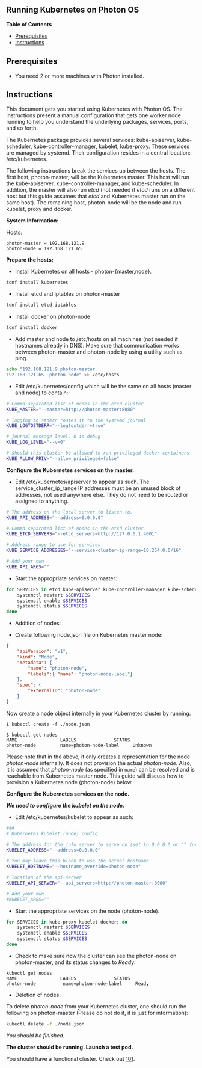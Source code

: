 Running Kubernetes on Photon OS
-----------------------------------------------------

**Table of Contents**

- [Prerequisites](#prerequisites)
- [Instructions](#instructions)

## Prerequisites

* You need 2 or more machines with Photon installed.

## Instructions

This document gets you started using Kubernetes with Photon OS. The instructions present a manual configuration that gets one worker node running to help you understand  the underlying packages, services, ports, and so forth. 

The Kubernetes package provides several services: kube-apiserver, kube-scheduler, kube-controller-manager, kubelet, kube-proxy.  These services are managed by systemd. Their configuration resides in a central location: /etc/kubernetes.  

The following instructions break the services up between the hosts.  The first host, photon-master, will be the Kubernetes master.  This host will run the kube-apiserver, kube-controller-manager, and kube-scheduler.  In addition, the master will also run _etcd_ (not needed if _etcd_ runs on a different host but this guide assumes that _etcd_ and Kubernetes master run on the same host).  The remaining host, photon-node will be the node and run kubelet, proxy and docker.

**System Information:**

Hosts:

```
photon-master = 192.168.121.9
photon-node = 192.168.121.65
```

**Prepare the hosts:**
    
* Install Kubernetes on all hosts - photon-{master,node}.

```sh
tdnf install kubernetes
```

* Install etcd and iptables on photon-master

```sh
tdnf install etcd iptables
```

* Install docker on photon-node

```sh
tdnf install docker
```

* Add master and node to /etc/hosts on all machines (not needed if hostnames already in DNS). Make sure that communication works between photon-master and photon-node by using a utility such as ping.

```sh
echo "192.168.121.9	photon-master
192.168.121.65	photon-node" >> /etc/hosts
```

* Edit /etc/kubernetes/config which will be the same on all hosts (master and node) to contain:

```sh
# Comma separated list of nodes in the etcd cluster
KUBE_MASTER="--master=http://photon-master:8080"

# logging to stderr routes it to the systemd journal
KUBE_LOGTOSTDERR="--logtostderr=true"

# journal message level, 0 is debug
KUBE_LOG_LEVEL="--v=0"

# Should this cluster be allowed to run privileged docker containers
KUBE_ALLOW_PRIV="--allow_privileged=false"
```

**Configure the Kubernetes services on the master.**

* Edit /etc/kubernetes/apiserver to appear as such.  The service_cluster_ip_range IP addresses must be an unused block of addresses, not used anywhere else.  They do not need to be routed or assigned to anything.

```sh
# The address on the local server to listen to.
KUBE_API_ADDRESS="--address=0.0.0.0"

# Comma separated list of nodes in the etcd cluster
KUBE_ETCD_SERVERS="--etcd_servers=http://127.0.0.1:4001"

# Address range to use for services
KUBE_SERVICE_ADDRESSES="--service-cluster-ip-range=10.254.0.0/16"

# Add your own
KUBE_API_ARGS=""
```

* Start the appropriate services on master:

```sh
for SERVICES in etcd kube-apiserver kube-controller-manager kube-scheduler; do
	systemctl restart $SERVICES
	systemctl enable $SERVICES
	systemctl status $SERVICES
done
```

* Addition of nodes:

* Create following node.json file on Kubernetes master node:

```json
{
    "apiVersion": "v1",
    "kind": "Node",
    "metadata": {
        "name": "photon-node",
        "labels":{ "name": "photon-node-label"}
    },
    "spec": {
        "externalID": "photon-node"
    }
}
```

Now create a node object internally in your Kubernetes cluster by running:

```console
$ kubectl create -f ./node.json

$ kubectl get nodes
NAME                LABELS              STATUS
photon-node         name=photon-node-label     Unknown
```

Please note that in the above, it only creates a representation for the node
_photon-node_ internally. It does not provision the actual _photon-node_. Also, it
is assumed that _photon-node_ (as specified in `name`) can be resolved and is
reachable from Kubernetes master node. This guide will discuss how to provision
a Kubernetes node (photon-node) below.

**Configure the Kubernetes services on the node.**

***We need to configure the kubelet on the node.***

* Edit /etc/kubernetes/kubelet to appear as such:

```sh
###
# Kubernetes kubelet (node) config

# The address for the info server to serve on (set to 0.0.0.0 or "" for all interfaces)
KUBELET_ADDRESS="--address=0.0.0.0"

# You may leave this blank to use the actual hostname
KUBELET_HOSTNAME="--hostname_override=photon-node"

# location of the api-server
KUBELET_API_SERVER="--api_servers=http://photon-master:8080"

# Add your own
#KUBELET_ARGS=""
```

* Start the appropriate services on the node (photon-node).

```sh
for SERVICES in kube-proxy kubelet docker; do 
    systemctl restart $SERVICES
    systemctl enable $SERVICES
    systemctl status $SERVICES 
done
```

* Check to make sure now the cluster can see the photon-node on photon-master, and its status changes to _Ready_.

```console
kubectl get nodes
NAME                LABELS              STATUS
photon-node          name=photon-node-label     Ready
```

* Deletion of nodes:

To delete _photon-node_ from your Kubernetes cluster, one should run the following on photon-master (Please do not do it, it is just for information):

```sh
kubectl delete -f ./node.json
```

*You should be finished.*

**The cluster should be running. Launch a test pod.**

You should have a functional cluster. Check out [101](https://github.com/GoogleCloudPlatform/kubernetes/blob/master/docs/user-guide/walkthrough/README.md).


